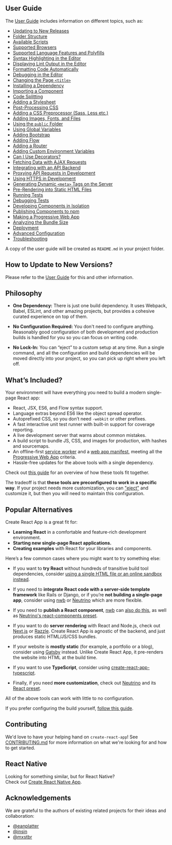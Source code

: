 ## User Guide

The [User Guide](https://github.com/facebookincubator/create-react-app/blob/master/packages/react-scripts/template/README.md) includes information on different topics, such as:

-   [Updating to New Releases](https://github.com/facebookincubator/create-react-app/blob/master/packages/react-scripts/template/README.md#updating-to-new-releases)
-   [Folder Structure](https://github.com/facebookincubator/create-react-app/blob/master/packages/react-scripts/template/README.md#folder-structure)
-   [Available Scripts](https://github.com/facebookincubator/create-react-app/blob/master/packages/react-scripts/template/README.md#available-scripts)
-   [Supported Browsers](https://github.com/facebookincubator/create-react-app/blob/master/packages/react-scripts/template/README.md#supported-browsers)
-   [Supported Language Features and Polyfills](https://github.com/facebookincubator/create-react-app/blob/master/packages/react-scripts/template/README.md#supported-language-features-and-polyfills)
-   [Syntax Highlighting in the Editor](https://github.com/facebookincubator/create-react-app/blob/master/packages/react-scripts/template/README.md#syntax-highlighting-in-the-editor)
-   [Displaying Lint Output in the Editor](https://github.com/facebookincubator/create-react-app/blob/master/packages/react-scripts/template/README.md#displaying-lint-output-in-the-editor)
-   [Formatting Code Automatically](https://github.com/facebookincubator/create-react-app/blob/master/packages/react-scripts/template/README.md#formatting-code-automatically)
-   [Debugging in the Editor](https://github.com/facebookincubator/create-react-app/blob/master/packages/react-scripts/template/README.md#debugging-in-the-editor)
-   [Changing the Page `<title>`](https://github.com/facebookincubator/create-react-app/blob/master/packages/react-scripts/template/README.md#changing-the-page-title)
-   [Installing a Dependency](https://github.com/facebookincubator/create-react-app/blob/master/packages/react-scripts/template/README.md#installing-a-dependency)
-   [Importing a Component](https://github.com/facebookincubator/create-react-app/blob/master/packages/react-scripts/template/README.md#importing-a-component)
-   [Code Splitting](https://github.com/facebookincubator/create-react-app/blob/master/packages/react-scripts/template/README.md#code-splitting)
-   [Adding a Stylesheet](https://github.com/facebookincubator/create-react-app/blob/master/packages/react-scripts/template/README.md#adding-a-stylesheet)
-   [Post-Processing CSS](https://github.com/facebookincubator/create-react-app/blob/master/packages/react-scripts/template/README.md#post-processing-css)
-   [Adding a CSS Preprocessor (Sass, Less etc.)](https://github.com/facebookincubator/create-react-app/blob/master/packages/react-scripts/template/README.md#adding-a-css-preprocessor-sass-less-etc)
-   [Adding Images, Fonts, and Files](https://github.com/facebookincubator/create-react-app/blob/master/packages/react-scripts/template/README.md#adding-images-fonts-and-files)
-   [Using the `public` Folder](https://github.com/facebookincubator/create-react-app/blob/master/packages/react-scripts/template/README.md#using-the-public-folder)
-   [Using Global Variables](https://github.com/facebookincubator/create-react-app/blob/master/packages/react-scripts/template/README.md#using-global-variables)
-   [Adding Bootstrap](https://github.com/facebookincubator/create-react-app/blob/master/packages/react-scripts/template/README.md#adding-bootstrap)
-   [Adding Flow](https://github.com/facebookincubator/create-react-app/blob/master/packages/react-scripts/template/README.md#adding-flow)
-   [Adding a Router](https://github.com/facebookincubator/create-react-app/blob/master/packages/react-scripts/template/README.md#adding-a-router)
-   [Adding Custom Environment Variables](https://github.com/facebookincubator/create-react-app/blob/master/packages/react-scripts/template/README.md#adding-custom-environment-variables)
-   [Can I Use Decorators?](https://github.com/facebookincubator/create-react-app/blob/master/packages/react-scripts/template/README.md#can-i-use-decorators)
-   [Fetching Data with AJAX Requests](https://github.com/facebookincubator/create-react-app/blob/master/packages/react-scripts/template/README.md#fetching-data-with-ajax-requests)
-   [Integrating with an API Backend](https://github.com/facebookincubator/create-react-app/blob/master/packages/react-scripts/template/README.md#integrating-with-an-api-backend)
-   [Proxying API Requests in Development](https://github.com/facebookincubator/create-react-app/blob/master/packages/react-scripts/template/README.md#proxying-api-requests-in-development)
-   [Using HTTPS in Development](https://github.com/facebookincubator/create-react-app/blob/master/packages/react-scripts/template/README.md#using-https-in-development)
-   [Generating Dynamic `<meta>` Tags on the Server](https://github.com/facebookincubator/create-react-app/blob/master/packages/react-scripts/template/README.md#generating-dynamic-meta-tags-on-the-server)
-   [Pre-Rendering into Static HTML Files](https://github.com/facebookincubator/create-react-app/blob/master/packages/react-scripts/template/README.md#pre-rendering-into-static-html-files)
-   [Running Tests](https://github.com/facebookincubator/create-react-app/blob/master/packages/react-scripts/template/README.md#running-tests)
-   [Debugging Tests](https://github.com/facebookincubator/create-react-app/blob/master/packages/react-scripts/template/README.md#debugging-tests)
-   [Developing Components in Isolation](https://github.com/facebookincubator/create-react-app/blob/master/packages/react-scripts/template/README.md#developing-components-in-isolation)
-   [Publishing Components to npm](https://github.com/facebookincubator/create-react-app/blob/master/packages/react-scripts/template/README.md#publishing-components-to-npm)
-   [Making a Progressive Web App](https://github.com/facebookincubator/create-react-app/blob/master/packages/react-scripts/template/README.md#making-a-progressive-web-app)
-   [Analyzing the Bundle Size](https://github.com/facebookincubator/create-react-app/blob/master/packages/react-scripts/template/README.md#analyzing-the-bundle-size)
-   [Deployment](https://github.com/facebookincubator/create-react-app/blob/master/packages/react-scripts/template/README.md#deployment)
-   [Advanced Configuration](https://github.com/facebookincubator/create-react-app/blob/master/packages/react-scripts/template/README.md#advanced-configuration)
-   [Troubleshooting](https://github.com/facebookincubator/create-react-app/blob/master/packages/react-scripts/template/README.md#troubleshooting)

A copy of the user guide will be created as `README.md` in your project folder.

## How to Update to New Versions?

Please refer to the [User Guide](https://github.com/facebookincubator/create-react-app/blob/master/packages/react-scripts/template/README.md#updating-to-new-releases) for this and other information.

## Philosophy

-   **One Dependency:** There is just one build dependency. It uses Webpack, Babel, ESLint, and other amazing projects, but provides a cohesive curated experience on top of them.

-   **No Configuration Required:** You don't need to configure anything. Reasonably good configuration of both development and production builds is handled for you so you can focus on writing code.

-   **No Lock-In:** You can “eject” to a custom setup at any time. Run a single command, and all the configuration and build dependencies will be moved directly into your project, so you can pick up right where you left off.

## What’s Included?

Your environment will have everything you need to build a modern single-page React app:

-   React, JSX, ES6, and Flow syntax support.
-   Language extras beyond ES6 like the object spread operator.
-   Autoprefixed CSS, so you don’t need `-webkit` or other prefixes.
-   A fast interactive unit test runner with built-in support for coverage reporting.
-   A live development server that warns about common mistakes.
-   A build script to bundle JS, CSS, and images for production, with hashes and sourcemaps.
-   An offline-first [service worker](https://developers.google.com/web/fundamentals/getting-started/primers/service-workers) and a [web app manifest](https://developers.google.com/web/fundamentals/engage-and-retain/web-app-manifest/), meeting all the [Progressive Web App](https://github.com/facebookincubator/create-react-app/blob/master/packages/react-scripts/template/README.md#making-a-progressive-web-app) criteria.
-   Hassle-free updates for the above tools with a single dependency.

Check out [this guide](https://github.com/nitishdayal/cra_closer_look) for an overview of how these tools fit together.

The tradeoff is that **these tools are preconfigured to work in a specific way**. If your project needs more customization, you can ["eject"](https://github.com/facebookincubator/create-react-app/blob/master/packages/react-scripts/template/README.md#npm-run-eject) and customize it, but then you will need to maintain this configuration.

## Popular Alternatives

Create React App is a great fit for:

-   **Learning React** in a comfortable and feature-rich development environment.
-   **Starting new single-page React applications.**
-   **Creating examples** with React for your libraries and components.

Here’s a few common cases where you might want to try something else:

-   If you want to **try React** without hundreds of transitive build tool dependencies, consider [using a single HTML file or an online sandbox instead](https://reactjs.org/docs/try-react.html).

-   If you need to **integrate React code with a server-side template framework** like Rails or Django, or if you’re **not building a single-page app**, consider using [nwb](https://github.com/insin/nwb) or [Neutrino](https://neutrino.js.org/) which are more flexible.

-   If you need to **publish a React component**, [nwb](https://github.com/insin/nwb) can [also do this](https://github.com/insin/nwb#react-components-and-libraries), as well as [Neutrino's react-components preset](https://neutrino.js.org/packages/react-components/).

-   If you want to do **server rendering** with React and Node.js, check out [Next.js](https://github.com/zeit/next.js/) or [Razzle](https://github.com/jaredpalmer/razzle). Create React App is agnostic of the backend, and just produces static HTML/JS/CSS bundles.

-   If your website is **mostly static** (for example, a portfolio or a blog), consider using [Gatsby](https://www.gatsbyjs.org/) instead. Unlike Create React App, it pre-renders the website into HTML at the build time.

-   If you want to use **TypeScript**, consider using [create-react-app-typescript](https://github.com/wmonk/create-react-app-typescript).

-   Finally, if you need **more customization**, check out [Neutrino](https://neutrino.js.org/) and its [React preset](https://neutrino.js.org/packages/react/).

All of the above tools can work with little to no configuration.

If you prefer configuring the build yourself, [follow this guide](https://reactjs.org/docs/add-react-to-an-existing-app.html).

## Contributing

We'd love to have your helping hand on `create-react-app`! See [CONTRIBUTING.md](CONTRIBUTING.md) for more information on what we're looking for and how to get started.

## React Native

Looking for something similar, but for React Native?<br>
Check out [Create React Native App](https://github.com/react-community/create-react-native-app/).

## Acknowledgements

We are grateful to the authors of existing related projects for their ideas and collaboration:

-   [@eanplatter](https://github.com/eanplatter)
-   [@insin](https://github.com/insin)
-   [@mxstbr](https://github.com/mxstbr)
